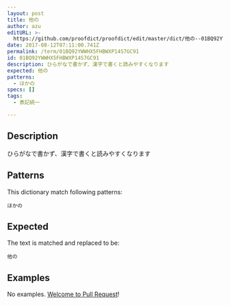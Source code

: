 ```yaml
---
layout: post
title: 他の
author: azu
editURL: >-
  https://github.com/proofdict/proofdict/edit/master/dict/他の--01BQ92YWWHX5FHBWXP14S7GC91.yml
date: 2017-08-12T07:11:00.741Z
permalink: /term/01BQ92YWWHX5FHBWXP14S7GC91
id: 01BQ92YWWHX5FHBWXP14S7GC91
description: ひらがなで書かず、漢字で書くと読みやすくなります
expected: 他の
patterns:
  - ほかの
specs: []
tags:
  - 表記統一

---
```


## Description

ひらがなで書かず、漢字で書くと読みやすくなります

## Patterns

This dictionary match following patterns:

    ほかの

## Expected

The text is matched and replaced to be:

    他の

## Examples

No examples. [Welcome to Pull Request](https://github.com/jser/jser.info/edit/master/dict/他の--01BQ92YWWHX5FHBWXP14S7GC91.yml)!
